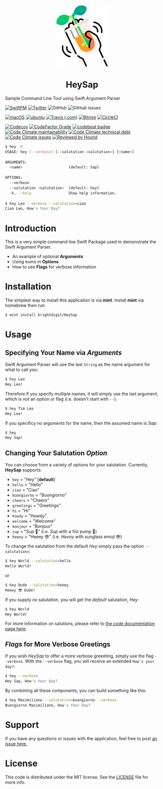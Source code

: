 
<p align="center">
    <img alt="HeySap" title="HeySap" src="Assets/logo.svg" height="200">
</p>
<h1 align="center">HeySap</h1>

Sample Command Line Tool using Swift Argument Parser

[![SwiftPM](https://img.shields.io/badge/SPM-Linux%20%7C%20iOS%20%7C%20macOS%20%7C%20watchOS%20%7C%20tvOS-success?logo=swift)](https://swift.org)
[![Twitter](https://img.shields.io/badge/twitter-@brightdigit-blue.svg?style=flat)](http://twitter.com/brightdigit)
![GitHub](https://img.shields.io/github/license/brightdigit/HeySap)
![GitHub issues](https://img.shields.io/github/issues/brightdigit/HeySap)

[![macOS](https://github.com/brightdigit/HeySap/workflows/macOS/badge.svg)](https://github.com/brightdigit/HeySap/actions?query=workflow%3AmacOS)
[![ubuntu](https://github.com/brightdigit/HeySap/workflows/ubuntu/badge.svg)](https://github.com/brightdigit/HeySap/actions?query=workflow%3Aubuntu)
[![Travis (.com)](https://img.shields.io/travis/com/brightdigit/HeySap?logo=travis&?label=travis-ci)](https://travis-ci.com/brightdigit/HeySap)
[![Bitrise](https://img.shields.io/bitrise/851943f7407ad016?logo=bitrise&?label=bitrise&token=jJAyoyJ-teNSI-9aDqJKSw)](https://app.bitrise.io/app/851943f7407ad016)
[![CircleCI](https://img.shields.io/circleci/build/github/brightdigit/HeySap?logo=circleci&?label=circle-ci&token=ee241fe22c5f6330a56357965bc13dbf2bcafc63)](https://app.circleci.com/pipelines/github/brightdigit/HeySap)

[![Codecov](https://img.shields.io/codecov/c/github/brightdigit/HeySap)](https://codecov.io/gh/brightdigit/HeySap)
[![CodeFactor Grade](https://img.shields.io/codefactor/grade/github/brightdigit/HeySap)](https://www.codefactor.io/repository/github/brightdigit/HeySap)
[![codebeat badge](https://codebeat.co/badges/c47b7e58-867c-410b-80c5-57e10140ba0f)](https://codebeat.co/projects/github-com-brightdigit-HeySap-main)
[![Code Climate maintainability](https://img.shields.io/codeclimate/maintainability/brightdigit/HeySap)](https://codeclimate.com/github/brightdigit/HeySap)
[![Code Climate technical debt](https://img.shields.io/codeclimate/tech-debt/brightdigit/HeySap?label=debt)](https://codeclimate.com/github/brightdigit/HeySap)
[![Code Climate issues](https://img.shields.io/codeclimate/issues/brightdigit/HeySap)](https://codeclimate.com/github/brightdigit/HeySap)
[![Reviewed by Hound](https://img.shields.io/badge/Reviewed_by-Hound-8E64B0.svg)](https://houndci.com)

```bash
$ hey -h
USAGE: hey [--verbose] [--salutation <salutation>] [<name>]

ARGUMENTS:
  <name>                     (default: Sap)

OPTIONS:
  --verbose
  --salutation <salutation>  (default: hey)
  -h, --help                 Show help information.

$ hey Leo --verbose --salutation=ciao
Ciao Leo, How's Your Day?
```

# Introduction

This is a very simple command line Swift Package used to demonstrate the Swift Argument Parser.

* An example of optional **Arguments**
* Using eums in **Options**
* How to use **Flags** for verbose information

# Installation

The simplest way to install this application is via **mint**. Install **mint** via homebrew then run:

```bash
$ mint install brightdigit/HeySap
```

# Usage 

## Specifying Your Name via _Arguments_

Swift Argument Parser will use the last `String` as the name argument for what to call you:

```bash
$ hey Leo
Hey Leo!
```

Therefore if you specify multiple names, it will simply use the last argument, which is not an option or flag (i.e. doesn't start with `--`):

```bash
$ hey Tim Leo  
Hey Leo!
```

If you specificy no arguments for the name, then the assumed name is _Sap_:

```bash
$ hey
Hey Sap!
```

## Changing Your Salutation _Option_

You can choose from a variety of options for your salutation. Currently, **HeySap** supports:

* `hey` = "Hey" [**default**]
* `hello` = "Hello"
* `ciao` = "Ciao"
* `buongiorno` = "Buongiorno"
* `cheers` = "Cheers"
* `greetings` = "Greetings"
* `hi` = "Hi"
* `howdy` = "Howdy"
* `welcome` = "Welcome"
* `bonjour` = "Bonjour"
* `sup` = "Sup 🤜" (i.e. _Sup_ with a fist pump 🤜)
* `heeey` = "Heeey 😎" (i.e. _Heeey_ with sunglass emoji 😎)

To change the salutation from the default _Hey_ simply pass the option `--salutation=`:

```bash
$ hey World --salutation=hello
Hello World!
```

or

```bash
$ hey Dude --salutation=heeey
Heeey 😎 Dude!
```

If you supply no salutation, you will get the _default_ salutation, _Hey_:

```bash
$ hey World
Hey World!
```

For more information on salutions, please refer to [the code documentation page here](Documentation/Reference/Salutation.md).

## _Flags_ for More Verbose Greetings

If you wish _HeySap_ to offer a more verbose greeeting, simply use the flag `--verbose`. With the `--verbose` flag, you will receive an extended `How's your day?`:

```bash
$ hey --verbose
Hey Sap, How's Your Day?
```

By combining all these components, you can build something like this:

```bash
$ hey Maximiliano --salutation=buongiorno --verbose
Buongiorno Maximiliano, How's Your Day?
```

# Support 

If you have any questions or issues with the application, feel free to post [an issue here.](issues) 

# License 

This code is distributed under the MIT license. See the [LICENSE](LICENSE) file for more info.
